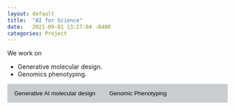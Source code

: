 ```yaml
---
layout: default
title:  "AI for Science"
date:   2021-09-01 13:27:04 -0400
categories: Project
---
```


We work on <br>

- Generative molecular design.
- Genomics phenotyping.


<style>
	.dropdown-menu>.active {
           background-color: #333436;
        }
	.img-fluid{border:1px solid #ccc;margin:5px 5px 5px 0px}
	.step_head{font-size:1.25em;color:#333436;font-weight:bold;    border-bottom: 1.3px solid #333436;margin-top:10px;}
	.sub_head{font-size:0.85em;color:##333436;font-weight:bold;margin-bottom:2px;}
	.doc-content p{font-size:0.9em;margin-bottom:2px;}
	h2{font-size:1.25em;}
	.target-title{color:#C03D96;font-weight:bold;text-decoration:underline}
    	/* Style the tab */
	.tab {
	  overflow: hidden;
	  background-color: #cacdcf;
	}

	/* Style the buttons that are used to open the tab content */
	.tab button {
	  background-color: inherit;
	  float: left;
	  border: none;
	  outline: none;
	  cursor: pointer;
	  padding: 14px 16px;
	  transition: 0.3s;
	}

	/* Change background color of buttons on hover */
	.tab button:hover {
	  background-color: #333436;
	}

	/* Create an active/current tablink class */
	.tab button.active {
	  background-color: #333436;
          color: #FFFFFF;
	}

	/* Style the tab content */
	.tabcontent {
	  display: none;
	  padding: 6px 12px;
	  border-top: none;
	}
 </style>



<div class="tab-pane" id="overview_mac">

<div class="tab">
<button class="tablinks" onclick="show(event, 'chemistry')">
        Generative AI molecular design
</button>
<button class="tablinks" onclick="show(event, 'biology')">
        Genomic Phenotyping
</button>

</div>



<div class="tabcontent" id="chemistry" style="display:none;">

<center><figure class="fifth">
  <img src="{{ site.url }}{{ site.baseurl }}/images/drugdiscovery.png" style="width: 300px; box-shadow: none">
  <img src="{{ site.url }}{{ site.baseurl }}/images/EGFR.png" style="width: 200px; box-shadow: none">
  <img src="{{ site.url }}{{ site.baseurl }}/images/HTR1A.png" style="width: 200px; box-shadow: none">
  <img src="{{ site.url }}{{ site.baseurl }}/images/S1PR1.png" style="width: 200px; box-shadow: none">
</figure></center>

<br>cMolGPT: A Conditional Generative Pre-Trained Transformer for Target-Specific De Novo Molecular Generation. [pdf](https://www.mdpi.com/1420-3049/28/11/4430) ([Code](https://github.com/VV123/cMolGPT))
<br>cMolGPT is a valuable tool for de novo molecule design and accelerates the molecular optimization cycle time for biotech and pharmaceutical companies. 


<img align="left" src="{{ site.url }}{{ site.baseurl }}/images/biogen.jpeg" width="90px" style="margin-right:50px">

<br>

This project is a collaboration with Biogen Inc.

<br>


</div>



<div class="tabcontent" id="biology" style="display:none;">
Consequences of domestication in eastern oyster: Insights from whole genomic analyses [pdf](https://onlinelibrary.wiley.com/doi/full/10.1111/eva.13710)
<a href=""> <img src="{{ site.url }}{{ site.baseurl }}/images/advremoval.png" style="width: 500px; box-shadow: none"></a>
<br>Adversarial Removal of Population Bias in Genomics Phenotype Prediction. [pdf](https://ieeexplore.ieee.org/abstract/document/10031177)
<br><a href="https://github.com/hzz0024/EasyParallel"> <img src="{{ site.url }}{{ site.baseurl }}/images/easyparallel.png" style="width: 150px; box-shadow: none"></a><br>A cross-platform tool that utilizes a multi-thread parallel algorithm for processing multiple iterations of bioinformatic analyses. 
</div>






<script>
	function show(evt, cityName) {
  var i, tabcontent, tablinks;
  
  //Get all elements with class="tabcontent" and hide them
  tabcontent = document.getElementsByClassName("tabcontent");
  for (i = 0; i < tabcontent.length; i++) {
      tabcontent[i].style.display = "none";
  }
  
  // Get all elements with class="tablinks" and remove the class "active"
  tablinks = document.getElementsByClassName("tablinks");
  for (i = 0; i < tablinks.length; i++) {
      tablinks[i].className = tablinks[i].className.replace(" active", "");
  }
  
  // Show the current tab, and add an "active" class to the button that opened the tab
  document.getElementById(cityName).style.display = "block";
      evt.currentTarget.className += " active";
}
function hideshow(id) {
        var e = document.getElementById(id);
        e.style.display = (e.style.display == 'block') ? 'none' : 'none';
}
function showhide(id) {
       	var e = document.getElementById(id);
       	e.style.display = (e.style.display == 'block') ? 'none' : 'block';
}
</script>
